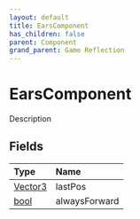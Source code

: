 ```yaml
---
layout: default
title: EarsComponent
has_children: false
parent: Component
grand_parent: Game Reflection
---
```

# EarsComponent
Description 

## Fields

| Type | Name |
|:----------|:--------------|
| [Vector3](/riftbreaker-wiki/docs/game-reflection/classes/vector3/) | lastPos |
| [bool](/riftbreaker-wiki/docs/game-reflection/components/bool/) | alwaysForward |

